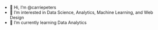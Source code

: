 - 👋 Hi, I’m @carriepeters
- 👀 I’m interested in Data Science, Analytics, Machine Learning, and Web Design
- 🌱 I’m currently learning Data Analytics

<!---
carriepeters/carriepeters is a ✨ special ✨ repository because its `README.md` (this file) appears on your GitHub profile.
You can click the Preview link to take a look at your changes.

- 💞️ I’m looking to collaborate on projects involving data or web design
- 📫 DM @thecarriepeters on twitter
--->
